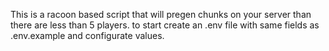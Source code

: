 This is a racoon based script that will pregen chunks on your server than there are less than 5 players. to start create an .env file with same fields as .env.example and configurate values. 
